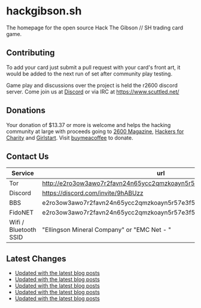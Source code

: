 # hackgibson.sh
The homepage for the open source Hack The Gibson // SH trading card game.


## Contributing

To add your card just submit a pull request with your card's front art, it would be added to the next run of set after community play testing.

Game play and discussions over the project is held the r2600 discord server. Come join us at [Discord](https://discord.com/invite/9hABUzz) or via IRC at https://www.scuttled.net/


## Donations

Your donation of $13.37 or more is welcome and helps the hacking community at large with proceeds going to [2600 Magazine](https://2600.com/), [Hackers for Charity](https://hackersforcharity.org) and [Girlstart](https://girlstart.org).  Visit [buymeacoffee](https://www.buymeacoffee.com/hackgibson.sh) to donate.


## Contact Us

Service | url
-|-
Tor | http://e2ro3ow3awo7r2favn24n65ycc2qmzkoayn5r57e3f56nvjwdcgg32ad.onion
Discord | https://discord.com/invite/9hABUzz
BBS | e2ro3ow3awo7r2favn24n65ycc2qmzkoayn5r57e3f56nvjwdcgg32ad.onion:23
FidoNET | e2ro3ow3awo7r2favn24n65ycc2qmzkoayn5r57e3f56nvjwdcgg32ad.onion:24554
Wifi / Bluetooth SSID | "Ellingson Mineral Company" or "EMC Net - <fidonet address>"

## Latest Changes
<!-- BLOG-POST-LIST:START -->
- [Updated with the latest blog posts](https://github.com/DFW2600/hackgibson.sh/commit/29f6e2abd9530cf7063db316a0d9a93b606d913e)
- [Updated with the latest blog posts](https://github.com/DFW2600/hackgibson.sh/commit/07a5cfc94c2483e1bd2c338c6e277aea46f4d1ba)
- [Updated with the latest blog posts](https://github.com/DFW2600/hackgibson.sh/commit/ad90dabbc5c45ee86f7c3f8299c61299c1fd4056)
- [Updated with the latest blog posts](https://github.com/DFW2600/hackgibson.sh/commit/4531eaa6eece46d646a6a6e79f7982d0df75252e)
- [Updated with the latest blog posts](https://github.com/DFW2600/hackgibson.sh/commit/48b2255f418109bc1d91b3905ba71cf639e4db57)
<!-- BLOG-POST-LIST:END -->
